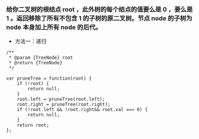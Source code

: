 ### 给你二叉树的根结点 root ，此外树的每个结点的值要么是 0 ，要么是 1 。返回移除了所有不包含 1 的子树的原二叉树。节点 node 的子树为 node 本身加上所有 node 的后代。


- 方法一：递归

```
/**
 * @param {TreeNode} root
 * @return {TreeNode}
 */

var pruneTree = function(root) {
    if (!root) {
        return null;
    }
    root.left = pruneTree(root.left);
    root.right = pruneTree(root.right);
    if (!root.left && !root.right&& root.val === 0) {
        return null;
    }
    return root;
};

```